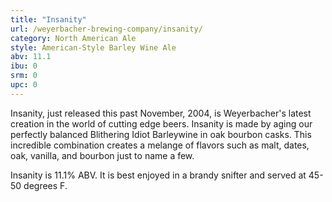```yaml
---
title: "Insanity"
url: /weyerbacher-brewing-company/insanity/
category: North American Ale
style: American-Style Barley Wine Ale
abv: 11.1
ibu: 0
srm: 0
upc: 0
---
```

Insanity, just released this past November, 2004, is Weyerbacher's latest creation in the world of cutting edge beers. Insanity is made by aging our perfectly balanced Blithering Idiot Barleywine in  oak bourbon casks. This incredible combination creates a melange of flavors such as malt, dates, oak, vanilla, and bourbon just to name a few.

  Insanity is 11.1% ABV. It is best enjoyed in a brandy snifter and served at 45-50 degrees F.
